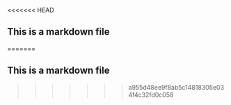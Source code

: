 <<<<<<< HEAD
## This is a markdown file
=======
## This is a markdown file
>>>>>>> a955d48ee9f8ab5c14818305e034f4c32fd0c058
